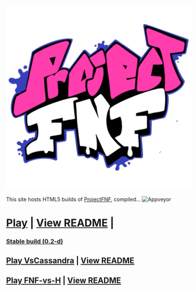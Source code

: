 ![KadeEngineLogo](https://github.com/Derpy-Jacob-903/projectfnfweb/blob/main/pp.png?raw=true)

This site hosts HTML5 builds of [ProjectFNF](https://github.com/aflacc/ProjectFNF), compiled...
![Appveyor](https://ci.appveyor.com/api/projects/status/8r85os49bck3f257?svg=true)

# [Play](nightly/) | [View README](https://github.com/aflacc/ProjectFNF/blob/master/README.md) |  
### [Stable build (0.2-d)](stable/)
## [Play VsCassandra](projectfnfweb/VsCassandra/bin/) | [View README](https://github.com/MagnusStrom/VsCassandra/blob/master/README.md)
## [Play FNF-vs-H](projectfnfweb/FNF-vs-H/bin/) | [View README](https://github.com/Funkin-VS-H/FNF-vs-H/blob/master/README.md)
